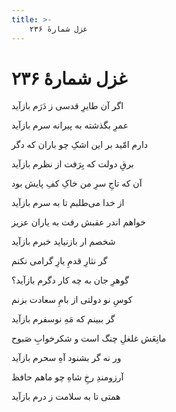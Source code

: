 ```yaml
---
title: >-
    غزل شمارهٔ ۲۳۶
---
```

# غزل شمارهٔ ۲۳۶

<div class="b" id="bn1"><div class="m1"><p>اگر آن طایرِ قدسی ز دَرَم بازآید</p></div>
<div class="m2"><p>عمرِ بگذشته به پیرانه سرم بازآید</p></div></div>
<div class="b" id="bn2"><div class="m1"><p>دارم امّید بر این اشکِ چو باران که دگر</p></div>
<div class="m2"><p>برقِ دولت که بِرَفت از نظرم بازآید</p></div></div>
<div class="b" id="bn3"><div class="m1"><p>آن که تاجِ سرِ من خاکِ کفِ پایش بود</p></div>
<div class="m2"><p>از خدا می‌طلبم تا به سرم بازآید</p></div></div>
<div class="b" id="bn4"><div class="m1"><p>خواهم اندر عقبش رفت به یاران عزیز</p></div>
<div class="m2"><p>شخصم ار بازنیاید خبرم بازآید</p></div></div>
<div class="b" id="bn5"><div class="m1"><p>گر نثارِ قدمِ یارِ گرامی نکنم</p></div>
<div class="m2"><p>گوهرِ جان به چه کار دگرم بازآید؟</p></div></div>
<div class="b" id="bn6"><div class="m1"><p>کوسِ نو دولتی از بامِ سعادت بزنم</p></div>
<div class="m2"><p>گر ببینم که مَهِ نوسفرم بازآید</p></div></div>
<div class="b" id="bn7"><div class="m1"><p>مانِعَش غلغلِ چنگ است و شکرخوابِ صَبوح</p></div>
<div class="m2"><p>ور نه گر بشنود آهِ سحرم بازآید</p></div></div>
<div class="b" id="bn8"><div class="m1"><p>آرزومندِ رخِ شاهِ چو ماهم حافظ</p></div>
<div class="m2"><p>همتی تا به سلامت ز درم بازآید</p></div></div>
